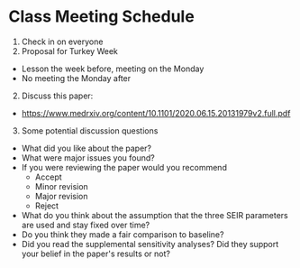 # Class Meeting Schedule


1. Check in on everyone
2. Proposal for Turkey Week
  - Lesson the week before, meeting on the Monday
  - No meeting the Monday after 
2. Discuss this paper: 
  - https://www.medrxiv.org/content/10.1101/2020.06.15.20131979v2.full.pdf
3. Some potential discussion questions
  - What did you like about the paper?
  - What were major issues you found? 
  - If you were reviewing the paper would you recommend
    - Accept
    - Minor revision
    - Major revision
    - Reject
  - What do you think about the assumption that the three SEIR parameters are used and stay fixed over time? 
  - Do you think they made a fair comparison to baseline? 
  - Did you read the supplemental sensitivity analyses? Did they support your belief in the paper's results or not? 

      
